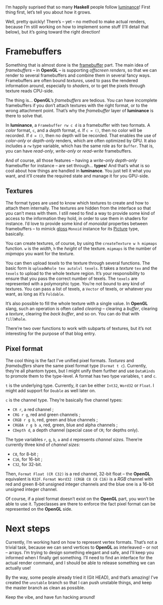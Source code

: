 I’m happily suprised that so many **Haskell** people follow
[luminance](https://github.com/phaazon/luminance)! First thing first, let’s tell
you about how it grows.

Well, pretty quickly! There’s – yet – no method to make actual renders, because
I’m still working on how to implement some stuff (I’ll detail that below), but
it’s going toward the right direction!

# Framebuffers

Something that is almost done is the
[framebuffer](https://www.opengl.org/wiki/Framebuffer_Object) part. The main
idea of *framebuffers* – in **OpenGL** – is supporting *offscreen renders*, so
that we can render to several framebuffers and combine them in several fancy
ways. Framebuffers are often bound *textures*, used to pass the rendered
information around, especially to *shaders*, or to get the pixels through
texture reads CPU-side.

The thing is… **OpenGL**’s *framebuffers* are tedious. You can have incomplete
framebuffers if you don’t attach textures with the right format, or to the wrong
attachment point. That’s why the *framebuffer* layer of **luminance** is there
to solve that.

In **luminance**, a `Framebuffer rw c d` is a framebuffer with two formats. A
*color* format, `c`, and a *depth* format, `d`. If `c = ()`, then no color will
be recorded. If `d = ()`, then no depth will be recorded. That enables the use
of *color-only* or *depth-only* renders, which are often optimized by GPU. It
also includes a `rw` type variable, which has the same role as for `Buffer`.
That is, you can have *read-only*, *write-only* or *read-write* framebuffers.

And of course, all those features – having a *write-only* *depth-only*
framebuffer for instance – are set through… **types**! And that’s what is so
cool about how things are handled in **luminance**. You just tell it what you
want, and it’ll create the required state and manage it for you GPU-side.

## Textures

The format types are used to know which textures to create and how to attach
them internally. The textures are hidden from the interface so that you can’t
mess with them. I still need to find a way to provide some kind of access to the
information they hold, in order to use them in shaders for instance. I’d love to
provide some kind of *monoidal* properties between framebuffers – to mimick
[gloss](https://hackage.haskell.org/package/gloss) `Monoid` instance for its
[Picture](https://hackage.haskell.org/package/gloss-1.9.2.1/docs/Graphics-Gloss-Data-Picture.html#t:Picture)
type, basically.

You can create textures, of course, by using the `createTexture w h mipmaps`
function.  `w` is the *width*, `h` the *height* of the texture. `mipmaps` is the
number of *mipmaps* you want for the texture.

You can then upload *texels* to the texture through several functions. The
basic form is `uploadWhole tex autolvl texels`. It takes a *texture* `tex` and
the `texels` to upload to the whole texture region. It’s your responsibility to
ensure that you pass the correct number of texels. The `texels` are represented
with a polymorphic type. You’re not bound to any kind of textures. You can pass
a list of texels, a `Vector` of texels, or whatever you want, as long as it’s
`Foldable`.

It’s also possible to fill the whole texture with a single value. In **OpenGL**
slang, such an operation is often called *clearing* – clearing a *buffer*,
clearing a *texture*, clearing the *back buffer*, and so on. You can do that
with `fillWhole`.

There’re two over functions to work with subparts of textures, but it’s not
interesting for the purpose of that blog entry.

## Pixel format

The cool thing is the fact I’ve unified pixel formats. *Textures* and
*framebuffers* share the same pixel format type (`Format t c`). Currently,
they’re all phantom types, but I might unify them further and use `DataKinds` to
promote them to the type-level. A format has two type variables, `t` and `c`.

`t` is the underlying type. Currently, it can be either `Int32`, `Word32` or
`Float`. I might add support for `Double` as well later on.

`c` is the channel type. They’re basically five channel types:

- `CR r`, a red channel ;
- `CRG r g`, red and green channels ;
- `CRGB r g b`, red, green and blue channels ;
- `CRGBA r g b a`, red, green, blue and alpha channels ;
- `CDepth d`, a depth channel (special case of `CR`; for depths only).

The type variables `r`, `g`, `b`, `a` and `d` represents *channel sizes*.
There’re currently three kind of *channel sizes*:

- `C8`, for 8-bit ;
- `C16`, for 16-bit ;
- `C32`, for 32-bit.

Then, `Format Float (CR C32)` is a red channel, 32-bit float – the **OpenGL**
equivalent is `R32F`. `Format Word32 (CRGB C8 C8 C16)` is a *RGB* channel with
red and green 8-bit unsigned integer channels and the blue one is a 16-bit
unsigned integer channel.

Of course, if a pixel format doesn’t exist on the **OpenGL** part, you won’t be
able to use it. Typeclasses are there to enforce the fact pixel format can be
represented on the **OpenGL** side.

# Next steps

Currently, I’m working hard on how to represent vertex formats. That’s not a
trivial task, because we can send vertices to **OpenGL** as
interleaved – or not – arrays. I’m trying to design something elegant and safe,
and I’ll keep you informed when I finally get something. I’ll need to find an
interface for the actual render command, and I should be able to release
something we can actually use!

By the way, some people already tried it (Git HEAD), and that’s amazing! I’ve
created the `unstable` branch so that I can push unstable things, and keep the
master branch as clean as possible.

Keep the vibe, and have fun hacking around!
